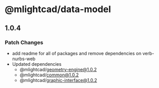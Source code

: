 # @mlightcad/data-model

## 1.0.4

### Patch Changes

- add readme for all of packages and remove dependencies on verb-nurbs-web
- Updated dependencies
  - @mlightcad/geometry-engine@1.0.2
  - @mlightcad/common@1.0.2
  - @mlightcad/graphic-interface@1.0.2
